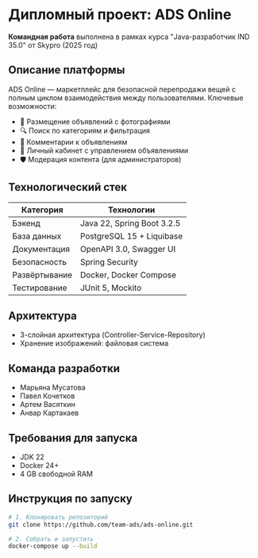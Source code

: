 # Дипломный проект: ADS Online

**Командная работа** выполнена в рамках курса "Java-разработчик IND 35.0" от Skypro (2025 год)

## Описание платформы

ADS Online — маркетплейс для безопасной перепродажи вещей с полным циклом взаимодействия между пользователями. Ключевые возможности:

- 📌 Размещение объявлений с фотографиями
- 🔍 Поиск по категориям и фильтрация
- 💬 Комментарии к объявлениям
- 🔐 Личный кабинет с управлением объявлениями
- 🛡️ Модерация контента (для администраторов)

## Технологический стек

| Категория       | Технологии                          |
|-----------------|-------------------------------------|
| Бэкенд         | Java 22, Spring Boot 3.2.5          |
| База данных    | PostgreSQL 15 + Liquibase           |
| Документация   | OpenAPI 3.0, Swagger UI             |
| Безопасность   | Spring Security                     |
| Развёртывание  | Docker, Docker Compose              |
| Тестирование   | JUnit 5, Mockito                    |

## Архитектура

- 3-слойная архитектура (Controller-Service-Repository)
- Хранение изображений: файловая система

## Команда разработки

- Марьяна Мусатова
- Павел Кочетков
- Артем Васяткин
- Анвар Картакаев

## Требования для запуска

- JDK 22
- Docker 24+
- 4 GB свободной RAM

## Инструкция по запуску

```bash
# 1. Клонировать репозиторий
git clone https://github.com/team-ads/ads-online.git

# 2. Собрать и запустить
docker-compose up --build
